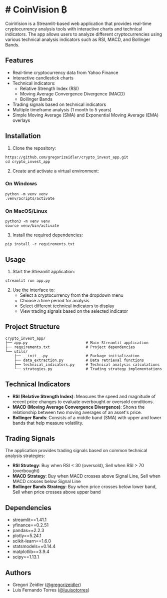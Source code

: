 # # CoinVision ₿

CoinVision is a Streamlit-based web application that provides real-time cryptocurrency analysis tools with interactive charts and technical indicators. The app allows users to analyze different cryptocurrencies using various technical analysis indicators such as RSI, MACD, and Bollinger Bands.

## Features

- Real-time cryptocurrency data from Yahoo Finance
- Interactive candlestick charts
- Technical indicators:
  - Relative Strength Index (RSI)
  - Moving Average Convergence Divergence (MACD)
  - Bollinger Bands
- Trading signals based on technical indicators
- Multiple timeframe analysis (1 month to 5 years)
- Simple Moving Average (SMA) and Exponential Moving Average (EMA) overlays

## Installation

1. Clone the repository:

```
https://github.com/gregorizeidler/crypto_invest_app.git
cd crypto_invest_app
```

2. Create and activate a virtual environment:

### On Windows 
```
python -m venv venv
.venv/Scripts/activate
```

### On MacOS/Linux
```
python3 -m venv venv
source venv/bin/activate
```

3. Install the required dependencies:
```
pip install -r requirements.txt
```

## Usage

1. Start the Streamlit application:
```
streamlit run app.py
```

2. Use the interface to:
   - Select a cryptocurrency from the dropdown menu
   - Choose a time period for analysis
   - Select different technical indicators to display
   - View trading signals based on the selected indicator

## Project Structure
```
crypto_invest_app/
├── app.py                          # Main Streamlit application
├── requirements.txt                # Project dependencies
└── utils/
    ├── __init__.py                 # Package initialization
    ├── data_extraction.py          # Data retrieval functions
    ├── technical_indicators.py     # Technical analysis calculations
    └── strategies.py               # Trading strategy implementations
```

## Technical Indicators

- **RSI (Relative Strength Index)**: Measures the speed and magnitude of recent price changes to evaluate overbought or oversold conditions.
- **MACD (Moving Average Convergence Divergence)**: Shows the relationship between two moving averages of an asset's price.
- **Bollinger Bands**: Consists of a middle band (SMA) with upper and lower bands that help measure volatility.

## Trading Signals

The application provides trading signals based on common technical analysis strategies:

- **RSI Strategy**: Buy when RSI < 30 (oversold), Sell when RSI > 70 (overbought)
- **MACD Strategy**: Buy when MACD crosses above Signal Line, Sell when MACD crosses below Signal Line
- **Bollinger Bands Strategy**: Buy when price crosses below lower band, Sell when price crosses above upper band

## Dependencies

- streamlit==1.41.1
- yfinance==0.2.51
- pandas==2.2.3
- plotly==5.24.1
- scikit-learn==1.6.0
- statsmodels==0.14.4
- matplotlib==3.9.4
- scipy==1.13.1

## Authors 
- Gregori Zeidler (<a href="https://github.com/gregorizeidler">@gregorizeidler</a>)
- Luis Fernando Torres (<a href="https://github.com/luuisotorres">@luuisotorres</a>)